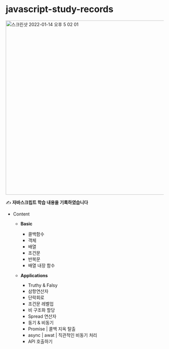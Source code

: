 # javascript-study-records

<img width="555" alt="스크린샷 2022-01-14 오후 5 02 01" src="https://user-images.githubusercontent.com/72742121/149472417-4af2f333-decb-4102-a554-4878acaa7216.png">

✍️ **자바스크립트 학습 내용을 기록하였습니다**
-   Content

    -   **Basic**

        -   콜백함수
        -   객체
        -   배열
        -   조건문
        -   반복문
        -   배열 내장 함수

    -   **Applications**
        -   Truthy & Falsy
        -   삼항연산자
        -   단락회로
        -   조건문 레벨업
        -   비 구조화 할당
        -   Spread 연산자
        -   동기 & 비동기
        -   Promise | 콜백 지옥 탈출
        -   async | awat | 직관적인 비동기 처리
        -   API 호출하기
